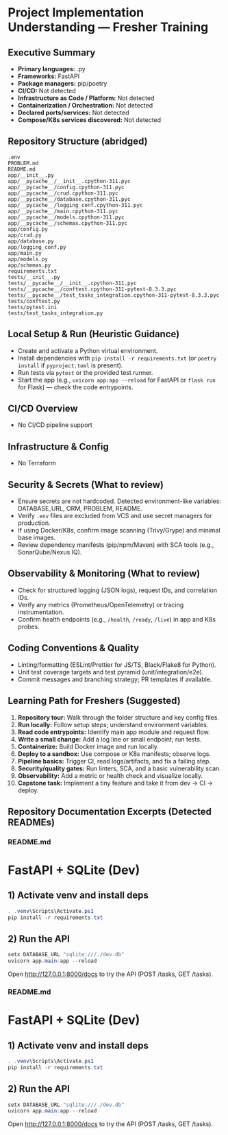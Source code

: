 # Project Implementation Understanding — Fresher Training

## Executive Summary


- **Primary languages:** .py
- **Frameworks:** FastAPI
- **Package managers:** pip/poetry
- **CI/CD:** Not detected
- **Infrastructure as Code / Platform:** Not detected
- **Containerization / Orchestration:** Not detected
- **Declared ports/services:** Not detected
- **Compose/K8s services discovered:** Not detected

## Repository Structure (abridged)

```
.env
PROBLEM.md
README.md
app/__init__.py
app/__pycache__/__init__.cpython-311.pyc
app/__pycache__/config.cpython-311.pyc
app/__pycache__/crud.cpython-311.pyc
app/__pycache__/database.cpython-311.pyc
app/__pycache__/logging_conf.cpython-311.pyc
app/__pycache__/main.cpython-311.pyc
app/__pycache__/models.cpython-311.pyc
app/__pycache__/schemas.cpython-311.pyc
app/config.py
app/crud.py
app/database.py
app/logging_conf.py
app/main.py
app/models.py
app/schemas.py
requirements.txt
tests/__init__.py
tests/__pycache__/__init__.cpython-311.pyc
tests/__pycache__/conftest.cpython-311-pytest-8.3.3.pyc
tests/__pycache__/test_tasks_integration.cpython-311-pytest-8.3.3.pyc
tests/conftest.py
tests/pytest.ini
tests/test_tasks_integration.py
```

## Local Setup & Run (Heuristic Guidance)

- Create and activate a Python virtual environment.
- Install dependencies with `pip install -r requirements.txt` (or `poetry install` if `pyproject.toml` is present).
- Run tests via `pytest` or the provided test runner.
- Start the app (e.g., `uvicorn app:app --reload` for FastAPI or `flask run` for Flask) — check the code entrypoints.

## CI/CD Overview

- No CI/CD pipeline support

## Infrastructure & Config

- No Terraform 

## Security & Secrets (What to review)


- Ensure secrets are not hardcoded. Detected environment-like variables: DATABASE_URL, ORM, PROBLEM, README.
- Verify `.env` files are excluded from VCS and use secret managers for production.
- If using Docker/K8s, confirm image scanning (Trivy/Grype) and minimal base images.
- Review dependency manifests (pip/npm/Maven) with SCA tools (e.g., SonarQube/Nexus IQ).

## Observability & Monitoring (What to review)


- Check for structured logging (JSON logs), request IDs, and correlation IDs.
- Verify any metrics (Prometheus/OpenTelemetry) or tracing instrumentation.
- Confirm health endpoints (e.g., `/health`, `/ready`, `/live`) in app and K8s probes.

## Coding Conventions & Quality


- Linting/formatting (ESLint/Prettier for JS/TS, Black/Flake8 for Python).
- Unit test coverage targets and test pyramid (unit/integration/e2e).
- Commit messages and branching strategy; PR templates if available.

## Learning Path for Freshers (Suggested)


1. **Repository tour:** Walk through the folder structure and key config files.
2. **Run locally:** Follow setup steps; understand environment variables.
3. **Read code entrypoints:** Identify main app module and request flow.
4. **Write a small change:** Add a log line or small endpoint; run tests.
5. **Containerize:** Build Docker image and run locally.
6. **Deploy to a sandbox:** Use compose or K8s manifests; observe logs.
7. **Pipeline basics:** Trigger CI, read logs/artifacts, and fix a failing step.
8. **Security/quality gates:** Run linters, SCA, and a basic vulnerability scan.
9. **Observability:** Add a metric or health check and visualize locally.
10. **Capstone task:** Implement a tiny feature and take it from dev → CI → deploy.

## Repository Documentation Excerpts (Detected READMEs)

### README.md

# FastAPI + SQLite (Dev)

## 1) Activate venv and install deps
```powershell
. .venv\Scripts\Activate.ps1
pip install -r requirements.txt
```

## 2) Run the API
```powershell
setx DATABASE_URL "sqlite:///./dev.db"
uvicorn app.main:app --reload
```

Open http://127.0.0.1:8000/docs to try the API (POST /tasks, GET /tasks).

### README.md

# FastAPI + SQLite (Dev)

## 1) Activate venv and install deps
```powershell
. .venv\Scripts\Activate.ps1
pip install -r requirements.txt
```

## 2) Run the API
```powershell
setx DATABASE_URL "sqlite:///./dev.db"
uvicorn app.main:app --reload
```

Open http://127.0.0.1:8000/docs to try the API (POST /tasks, GET /tasks).
